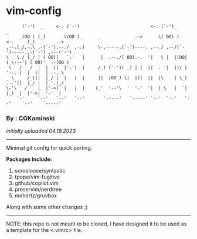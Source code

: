 # vim-config
```
      (`-')  _     <-. (`-')                           <-. (`-')_            _                
     _(OO ) (_)       \(OO )_      _             .->      \( OO) )  <-.     (_)        .->    
,--.(_/,-.\ ,-(`-'),--./  ,-.)     \-,-----.(`-')----. ,--./ ,--/(`-')-----.,-(`-') ,---(`-') 
\   \ / (_/ | ( OO)|   `.'   |      |  .--./( OO).-.  '|   \ |  |(OO|(_\---'| ( OO)'  .-(OO ) 
 \   /   /  |  |  )|  |'.'|  |     /_) (`-')( _) | |  ||  . '|  |)/ |  '--. |  |  )|  | .-, \ 
_ \     /_)(|  |_/ |  |   |  |     ||  |OO ) \|  |)|  ||  |\    | \_)  .--'(|  |_/ |  | '.(_/ 
\-'\   /    |  |'->|  |   |  |    (_'  '--'\  '  '-'  '|  | \   |  `|  |_)  |  |'->|  '-'  |  
    `-'     `--'   `--'   `--'       `-----'   `-----' `--'  `--'   `--'    `--'    `-----'   
```
### By : CGKaminski

*initially uploaded 04.19.2023*

--------------------------------------------------------------------------------

Minimal git config for quick porting.

__Packages Include:__
1. scrooloose/syntastic 
2. tpope/vim-fugitive
3. github/copilot.vim
4. preservim/nerdtree
5. mohertz/gruvbox

Along with some other changes ;) 

--------------------------------------------------------------------------------

NOTE: this repo is not meant to be cloned, I have designed it to be used as a
template for the <.vimrc> file.
